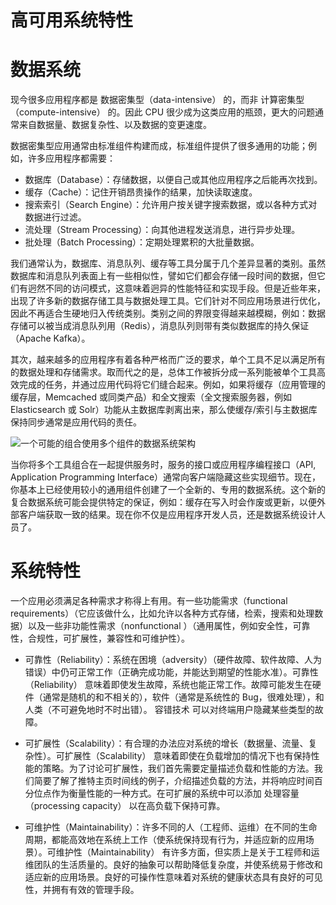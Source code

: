 # 高可用系统特性

# 数据系统

现今很多应用程序都是 数据密集型（data-intensive） 的，而非 计算密集型（compute-intensive） 的。因此 CPU 很少成为这类应用的瓶颈，更大的问题通常来自数据量、数据复杂性、以及数据的变更速度。

数据密集型应用通常由标准组件构建而成，标准组件提供了很多通用的功能；例如，许多应用程序都需要：

- 数据库（Database）：存储数据，以便自己或其他应用程序之后能再次找到。
- 缓存（Cache）：记住开销昂贵操作的结果，加快读取速度。
- 搜索索引（Search Engine）：允许用户按关键字搜索数据，或以各种方式对数据进行过滤。
- 流处理（Stream Processing）：向其他进程发送消息，进行异步处理。
- 批处理（Batch Processing）：定期处理累积的大批量数据。

我们通常认为，数据库、消息队列、缓存等工具分属于几个差异显著的类别。虽然数据库和消息队列表面上有一些相似性，譬如它们都会存储一段时间的数据，但它们有迥然不同的访问模式，这意味着迥异的性能特征和实现手段。但是近些年来，出现了许多新的数据存储工具与数据处理工具。它们针对不同应用场景进行优化，因此不再适合生硬地归入传统类别。类别之间的界限变得越来越模糊，例如：数据存储可以被当成消息队列用（Redis），消息队列则带有类似数据库的持久保证（Apache Kafka）。

其次，越来越多的应用程序有着各种严格而广泛的要求，单个工具不足以满足所有的数据处理和存储需求。取而代之的是，总体工作被拆分成一系列能被单个工具高效完成的任务，并通过应用代码将它们缝合起来。例如，如果将缓存（应用管理的缓存层，Memcached 或同类产品）和全文搜索（全文搜索服务器，例如 Elasticsearch 或 Solr）功能从主数据库剥离出来，那么使缓存/索引与主数据库保持同步通常是应用代码的责任。

![一个可能的组合使用多个组件的数据系统架构](https://s2.ax1x.com/2020/02/02/1YgnII.md.png)

当你将多个工具组合在一起提供服务时，服务的接口或应用程序编程接口（API, Application Programming Interface）通常向客户端隐藏这些实现细节。现在，你基本上已经使用较小的通用组件创建了一个全新的、专用的数据系统。这个新的复合数据系统可能会提供特定的保证，例如：缓存在写入时会作废或更新，以便外部客户端获取一致的结果。现在你不仅是应用程序开发人员，还是数据系统设计人员了。

# 系统特性

一个应用必须满足各种需求才称得上有用。有一些功能需求（functional requirements）（它应该做什么，比如允许以各种方式存储，检索，搜索和处理数据）以及一些非功能性需求（nonfunctional ）（通用属性，例如安全性，可靠性，合规性，可扩展性，兼容性和可维护性）。

- 可靠性（Reliability）：系统在困境（adversity）（硬件故障、软件故障、人为错误）中仍可正常工作（正确完成功能，并能达到期望的性能水准）。可靠性（Reliability） 意味着即使发生故障，系统也能正常工作。故障可能发生在硬件（通常是随机的和不相关的），软件（通常是系统性的 Bug，很难处理），和人类（不可避免地时不时出错）。 容错技术 可以对终端用户隐藏某些类型的故障。

- 可扩展性（Scalability）：有合理的办法应对系统的增长（数据量、流量、复杂性）。可扩展性（Scalability） 意味着即使在负载增加的情况下也有保持性能的策略。为了讨论可扩展性，我们首先需要定量描述负载和性能的方法。我们简要了解了推特主页时间线的例子，介绍描述负载的方法，并将响应时间百分位点作为衡量性能的一种方式。在可扩展的系统中可以添加 处理容量（processing capacity） 以在高负载下保持可靠。

- 可维护性（Maintainability）：许多不同的人（工程师、运维）在不同的生命周期，都能高效地在系统上工作（使系统保持现有行为，并适应新的应用场景）。可维护性（Maintainability） 有许多方面，但实质上是关于工程师和运维团队的生活质量的。良好的抽象可以帮助降低复杂度，并使系统易于修改和适应新的应用场景。良好的可操作性意味着对系统的健康状态具有良好的可见性，并拥有有效的管理手段。
